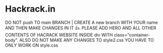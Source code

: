 # Hackrack.in
DO NOT push TO main BRANCH | CREATE A new branch WITH YOUR name AND THEN MAKE CHANGES IN IT 👍.
PLEASE ADD HERO AND ALL OTHER CONTENTS OF HACRACK WEBSITE INSIDE div WITH class="container-body". 
ALSO DO NOT MAKE ANY CHANGES TO style2.css YOU HAVE TO ONLY WORK ON style.css
